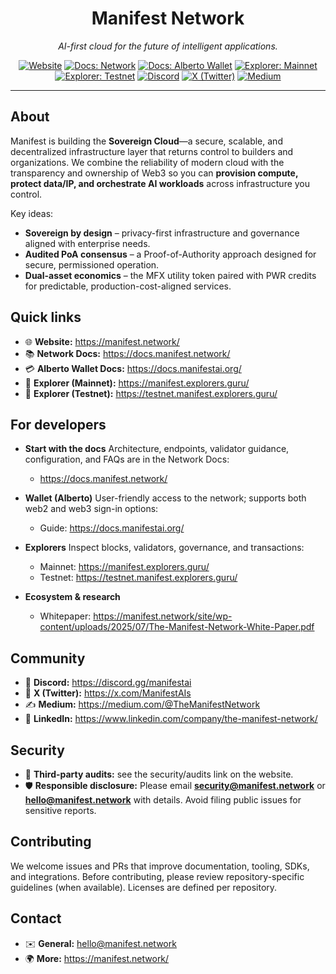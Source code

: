 <h1 align="center">Manifest Network</h1>
<p align="center"><i>AI-first cloud for the future of intelligent applications.</i></p>

<p align="center">
  <a href="https://manifest.network/"><img alt="Website" src="https://img.shields.io/badge/website-manifest.network-informational"></a>
  <a href="https://docs.manifest.network/"><img alt="Docs: Network" src="https://img.shields.io/badge/docs-network-blue"></a>
  <a href="https://docs.manifestai.org/"><img alt="Docs: Alberto Wallet" src="https://img.shields.io/badge/docs-alberto%20wallet-blue"></a>
  <a href="https://manifest.explorers.guru/"><img alt="Explorer: Mainnet" src="https://img.shields.io/badge/explorer-mainnet-success"></a>
  <a href="https://testnet.manifest.explorers.guru/"><img alt="Explorer: Testnet" src="https://img.shields.io/badge/explorer-testnet-success"></a>
  <a href="https://discord.gg/manifestai"><img alt="Discord" src="https://img.shields.io/badge/discord-join%20us-5865F2"></a>
  <a href="https://x.com/ManifestAIs"><img alt="X (Twitter)" src="https://img.shields.io/badge/follow-%40ManifestAIs-black"></a>
  <a href="https://medium.com/@TheManifestNetwork"><img alt="Medium" src="https://img.shields.io/badge/blog-medium-black"></a>
</p>

---

## About

Manifest is building the **Sovereign Cloud**—a secure, scalable, and decentralized infrastructure layer that returns control to builders and organizations. We combine the reliability of modern cloud with the transparency and ownership of Web3 so you can **provision compute, protect data/IP, and orchestrate AI workloads** across infrastructure you control.

Key ideas:

- **Sovereign by design** – privacy-first infrastructure and governance aligned with enterprise needs.
- **Audited PoA consensus** – a Proof-of-Authority approach designed for secure, permissioned operation.
- **Dual-asset economics** – the MFX utility token paired with PWR credits for predictable, production-cost-aligned services.

## Quick links

- 🌐 **Website:** https://manifest.network/
- 📚 **Network Docs:** https://docs.manifest.network/
- 💳 **Alberto Wallet Docs:** https://docs.manifestai.org/
- 🔭 **Explorer (Mainnet):** https://manifest.explorers.guru/
- 🧪 **Explorer (Testnet):** https://testnet.manifest.explorers.guru/

## For developers

- **Start with the docs**
  Architecture, endpoints, validator guidance, configuration, and FAQs are in the Network Docs:
  - https://docs.manifest.network/

- **Wallet (Alberto)**
  User-friendly access to the network; supports both web2 and web3 sign-in options:
  - Guide: https://docs.manifestai.org/

- **Explorers**
  Inspect blocks, validators, governance, and transactions:
  - Mainnet: https://manifest.explorers.guru/
  - Testnet: https://testnet.manifest.explorers.guru/

- **Ecosystem & research**
  - Whitepaper: https://manifest.network/site/wp-content/uploads/2025/07/The-Manifest-Network-White-Paper.pdf

## Community

- 💬 **Discord:** https://discord.gg/manifestai
- 📰 **X (Twitter):** https://x.com/ManifestAIs
- ✍️ **Medium:** https://medium.com/@TheManifestNetwork
- 💼 **LinkedIn:** https://www.linkedin.com/company/the-manifest-network/

## Security

- 🔐 **Third-party audits:** see the security/audits link on the website.
- 🛡 **Responsible disclosure:** Please email **security@manifest.network** or **hello@manifest.network** with details. Avoid filing public issues for sensitive reports.

## Contributing

We welcome issues and PRs that improve documentation, tooling, SDKs, and integrations.
Before contributing, please review repository-specific guidelines (when available). Licenses are defined per repository.

## Contact

- ✉️ **General:** hello@manifest.network
- 🌍 **More:** https://manifest.network/

